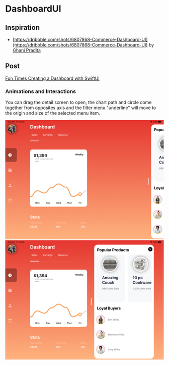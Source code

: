 
# DashboardUI

## Inspiration

* [https://dribbble.com/shots/6807868-Commerce-Dashboard-UI](https://dribbble.com/shots/6807868-Commerce-Dashboard-UI) by [Ghani Pradita](https://dribbble.com/ghanipradita)

## Post

[Fun Times Creating a Dashboard with SwiftUI](https://medium.com/@kwylez/fun-times-creating-a-dashboard-with-swiftui-28b68f1ffb89)

### Animations and Interactions

You can drag the detail screen to open, the chart path and circle come together from opposites axis and the filter menu "underline" will move to the origin and size of the selected
menu item.

![Detail view closed](Screenshots/dashboard-closed.png)
![Detail view opened](Screenshots/dashboard-open.png)

